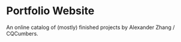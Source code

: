 # Portfolio Website

An online catalog of (mostly) finished projects by Alexander Zhang / CQCumbers.

